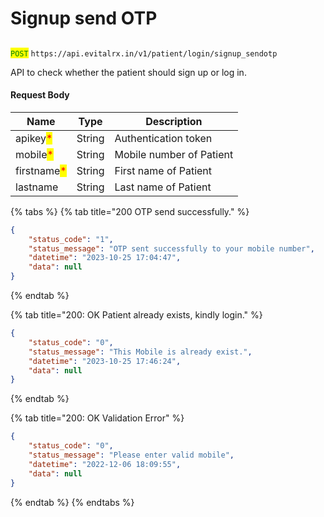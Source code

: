 # Signup send OTP

## &#x20;&#x20;

<mark style="color:green;">`POST`</mark> `https://api.evitalrx.in/v1/patient/login/signup_sendotp`

API to check whether the patient should sign up or log in.&#x20;

#### Request Body

| Name                                        | Type   | Description              |
| ------------------------------------------- | ------ | ------------------------ |
| apikey<mark style="color:red;">\*</mark>    | String | Authentication token     |
| mobile<mark style="color:red;">\*</mark>    | String | Mobile number of Patient |
| firstname<mark style="color:red;">\*</mark> | String | First name of Patient    |
| lastname                                    | String | Last name of Patient     |

{% tabs %}
{% tab title="200 OTP send successfully." %}
```json
{
    "status_code": "1",
    "status_message": "OTP sent successfully to your mobile number",
    "datetime": "2023-10-25 17:04:47",
    "data": null
}
```
{% endtab %}

{% tab title="200: OK Patient already exists, kindly login." %}
```json
{
    "status_code": "0",
    "status_message": "This Mobile is already exist.",
    "datetime": "2023-10-25 17:46:24",
    "data": null
}
```
{% endtab %}

{% tab title="200: OK Validation Error" %}
```json
{
    "status_code": "0",
    "status_message": "Please enter valid mobile",
    "datetime": "2022-12-06 18:09:55",
    "data": null
}
```
{% endtab %}
{% endtabs %}

